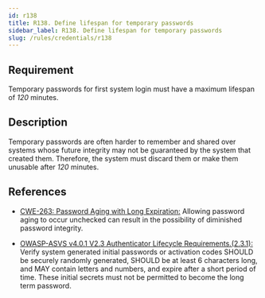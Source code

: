 ```yaml
---
id: r138
title: R138. Define lifespan for temporary passwords
sidebar_label: R138. Define lifespan for temporary passwords
slug: /rules/credentials/r138
---
```


## Requirement

Temporary passwords for first system login
must have a maximum lifespan of *120* minutes.

## Description

Temporary passwords are often harder to remember and shared over systems whose
future integrity may not be guaranteed by the system that created them.
Therefore, the system must discard them or make them unusable after *120*
minutes.

## References

- [CWE-263: Password Aging with Long Expiration:](https://cwe.mitre.org/data/definitions/263.html)
Allowing password aging to occur unchecked can result in the possibility of
diminished password integrity.

- [OWASP-ASVS v4.0.1 V2.3 Authenticator Lifecycle Requirements.(2.3.1):](https://owasp.org/www-project-application-security-verification-standard/)
Verify system generated initial passwords or activation codes SHOULD be
securely randomly generated, SHOULD be at least 6 characters long,
and MAY contain letters and numbers,
and expire after a short period of time.
These initial secrets must not be permitted to become the long term password.
